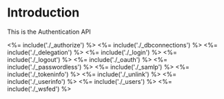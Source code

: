 
# Introduction

This is the Authentication API


<%= include('./_authorize') %>
<%= include('./_dbconnections') %>
<%= include('./_delegation') %>
<%= include('./_login') %>
<%= include('./_logout') %>
<%= include('./_oauth') %>
<%= include('./_passwordless') %>
<%= include('./_samlp') %>
<%= include('./_tokeninfo') %>
<%= include('./_unlink') %>
<%= include('./_userinfo') %>
<%= include('./_users') %>
<%= include('./_wsfed') %>
